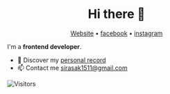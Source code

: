 <h1 align="center">Hi there 👋</h1>

<p align="center">
  <a href="https://sirasak-saengaurai.com/">Website</a> •
  <a href="https://www.facebook.com/oat.135791">facebook</a> •
  <a href="https://www.instagram.com/oat.sxrx">instagram</a>
</p>

I'm a __frontend developer__. 

* 🔖 Discover my [personal record](https://sirasak-saengaurai.com/assets/img/cv_sirasak.pdf)<br/>
* 📫 Contact me [sirasak1511@gmail.com](mailto:sirasak1511@gmail.com)


![Visitors](https://visitor-badge.laobi.icu/badge?page_id=SirasakSS.SirasakSS)

<!--
**SirasakSS/SirasakSS** is a ✨ _special_ ✨ repository because its `README.md` (this file) appears on your GitHub profile.

Here are some ideas to get you started:

- 🔭 I’m currently working on ...
- 🌱 I’m currently learning ...
- 👯 I’m looking to collaborate on ...
- 🤔 I’m looking for help with ...
- 💬 Ask me about ...
- 📫 How to reach me: ...
- 😄 Pronouns: ...
- ⚡ Fun fact: ...
-->
